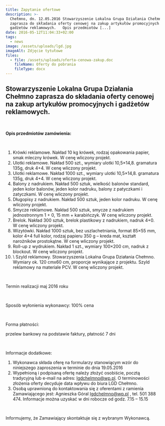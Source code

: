 ```yaml
---
title: Zapytanie ofertowe
description: >-
  Chełmno, dn. 12.05.2016 Stowarzyszenie Lokalna Grupa Działania Chełmno
  zaprasza do składania oferty cenowej na zakup artykułów promocyjnych i
  gadżetów reklamowych.   Opis przedmiotów [...]
date: 2016-05-12T11:04:33+02:00
tags:
  - news
image: /assets/uploads/lgd.jpg
imageAlt: Zdjęcie tytułowe
files:
  - file: /assets/uploads/oferta-cenowa-zakup.doc
    fileName: Oferty do pobrania
    fileType: docx
---
```

## Stowarzyszenie Lokalna Grupa Działania Chełmno zaprasza do składania oferty cenowej na zakup artykułów promocyjnych i gadżetów reklamowych.

<br>

**Opis przedmiotów zamówienia:**

<br>

1. Krówki reklamowe. Nakład 10 kg krówek, rodzaj opakowania papier, smak mleczny krówek. W cenę wliczony projekt.
2. Ulotki reklamowe. Nakład 500 szt., wymiary ulotki 10,5×14,8. gramatura 135g, druk 4+4.  W cenę wliczony projekt.
3. Ulotki reklamowe. Nakład 1000 szt.,  wymiary ulotki 10,5×14,8. gramatura 135g, druk 4+4.  W cenę wliczony projekt.
4. Balony z nadrukiem. Nakład 500 sztuk, wielkość balonów standard, jeden kolor balonów, jeden kolor nadruku, balony z  patyczkami i zatyczkami.  W cenę wliczony projekt.
5. Długopisy z nadrukiem. Nakład 500 sztuk, jeden kolor nadruku. W cenę wliczony projekt.
6. Smycze reklamowe. Nakład 500 sztuk, smycze z nadrukiem jednostronnym 1 + 0, 15 mm + karabińczyk.  W cenę wliczony projekt.
7. Brelok. Nakład 300 sztuk, brelok plastikowy z nadrukiem, nadruk 4+0.  W cenę wliczony projekt.
8. Wizytówki. Nakład 1000 sztuk, bez uszlachetniania, format 85×55 mm, kolor 4+4 full kolor, rodzaj papieru 350 g – kreda mat, kształt narożników prostokątne.  W cenę wliczony projekt.
9. Roll-up z wydrukiem. Nakład 1 szt., wymiary 100×200 cm, nadruk z blockout.  W cenę wliczony projekt.
10. \    Szyld reklamowy. Stowarzyszenia Lokalna Grupa Działania Chełmno. Wymiary ok. 120 cmx60 cm, proporcje wynikające z projektu. Szyld reklamowy na materiale PCV.  W cenę wliczony projekt.

<br>

Termin realizacji maj 2016 roku

<br>

Sposób wyłonienia wykonawcy: 100% cena

<br>

Forma płatności:

przelew bankowy na podstawie faktury, płatność 7 dni

<br>

Informacje dodatkowe:

1. Wykonawca składa oferę na formularzy stanowiącym wzór do niniejszego zaproszenia w terminie do dnia 19.05.2016
2. Wypełnioną i podpisaną ofertę należy złożyć osobiście, pocztą tradycyjną lub e-mail na adres: lgdchelmno@wp.pl. O terminowości złożenia oferty decyduje data wpływu do biura LGD Chełmno.
3. Osobą uprawnioną do kontaktowania się z oferentami  z ramienia Zamawiającego jest: Agnieszka Góral lgdchelmno@wp.pl , tel. 501 388 474. Informacje można uzyskać w dni robocze od godz. 7.15 – 15.15

<br>

Informujemy, że Zamawiający skontaktuje się z wybranym Wykonawcą.
